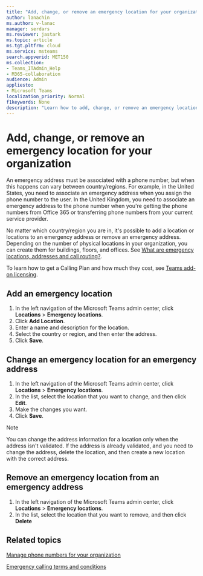 ```yaml
---
title: "Add, change, or remove an emergency location for your organization"
author: lanachin
ms.author: v-lanac
manager: serdars
ms.reviewer: jastark
ms.topic: article
ms.tgt.pltfrm: cloud
ms.service: msteams
search.appverid: MET150
ms.collection: 
- Teams_ITAdmin_Help
- M365-collaboration
audience: Admin
appliesto:
- Microsoft Teams
localization_priority: Normal
f1keywords: None
description: "Learn how to add, change, or remove an emergency location for your organization in the Microsoft Teams admin center. "
---
```


# Add, change, or remove an emergency location for your organization

An emergency address must be associated with a phone number, but when this happens can vary between country/regions. For example, in the United States, you need to associate an emergency address when you assign the phone number to the user. In the United Kingdom, you need to associate an emergency address to the phone number when you're getting the phone numbers from Office 365 or transferring phone numbers from your current service provider.

No matter which country/region you are in, it's possible to add a location or locations to an emergency address or remove an emergency address. Depending on the number of physical locations in your organization, you can create them for buildings, floors, and offices. See [What are emergency locations, addresses and call routing?](/microsoftteams/what-are-emergency-locations-addresses-and-call-routing).
  
To learn how to get a Calling Plan and how much they cost, see [Teams add-on licensing](teams-add-on-licensing/microsoft-teams-add-on-licensing.md).
  
## Add an emergency location

1. In the left navigation of the Microsoft Teams admin center, click **Locations** > **Emergency locations**.
2. Click **Add Location**.
3. Enter a name and description for the location.
4. Select the country or region, and then enter the address.
5. Click **Save**.
    
## Change an emergency location for an emergency address

1. In the left navigation of the Microsoft Teams admin center, click **Locations** > **Emergency locations**.
2. In the list, select the location that you want to change, and then click **Edit**.
3. Make the changes you want.
4. Click **Save**.

> [!NOTE]
> You can change the address information for a location only when the address isn't validated. If the address is already validated, and you need to change the address, delete the location, and then create a new location with the correct address.
    
## Remove an emergency location from an emergency address

1. In the left navigation of the Microsoft Teams admin center, click **Locations** > **Emergency locations**.
2. In the list, select the location that you want to remove, and then click **Delete**
    
## Related topics

[Manage phone numbers for your organization](/microsoftteams/manage-phone-numbers-for-your-organization)

[Emergency calling terms and conditions](/microsoftteams/emergency-calling-terms-and-conditions)